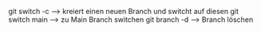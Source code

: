 git switch -c <name> --> kreiert einen neuen Branch und switcht auf diesen
git switch main --> zu Main Branch switchen
git branch -d --> Branch löschen 